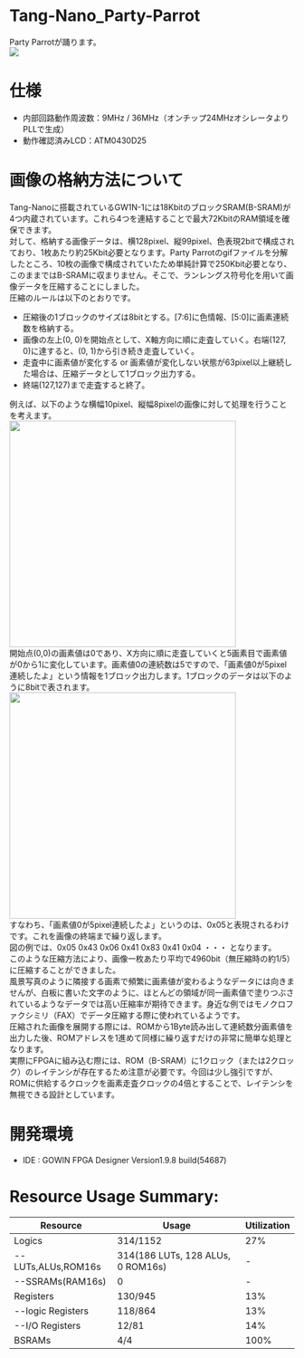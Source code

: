 # Tang-Nano_Party-Parrot
Party Parrotが踊ります。  
[![](https://img.youtube.com/vi/d6vprVDSv0o/0.jpg)](https://www.youtube.com/watch?v=d6vprVDSv0o)  

# 仕様
- 内部回路動作周波数：9MHz / 36MHz（オンチップ24MHzオシレータよりPLLで生成）
- 動作確認済みLCD：ATM0430D25

# 画像の格納方法について
Tang-Nanoに搭載されているGW1N-1には18KbitのブロックSRAM(B-SRAM)が4つ内蔵されています。これら4つを連結することで最大72KbitのRAM領域を確保できます。  
対して、格納する画像データは、横128pixel、縦99pixel、色表現2bitで構成されており、1枚あたり約25Kbit必要となります。Party Parrotのgifファイルを分解したところ、10枚の画像で構成されていたため単純計算で250Kbit必要となり、このままではB-SRAMに収まりません。そこで、ランレングス符号化を用いて画像データを圧縮することにしました。  
圧縮のルールは以下のとおりです。  

- 圧縮後の1ブロックのサイズは8bitとする。[7:6]に色情報、[5:0]に画素連続数を格納する。
- 画像の左上(0, 0)を開始点として、X軸方向に順に走査していく。右端(127, 0)に達すると、(0, 1)から引き続き走査していく。
- 走査中に画素値が変化する or 画素値が変化しない状態が63pixel以上継続した場合は、圧縮データとして1ブロック出力する。
- 終端(127,127)まで走査すると終了。

例えば、以下のような横幅10pixel、縦幅8pixelの画像に対して処理を行うことを考えます。  
<img src="doc/fig1.png" width="400">  
開始点(0,0)の画素値は0であり、X方向に順に走査していくと5画素目で画素値が0から1に変化しています。画素値0の連続数は5ですので、「画素値0が5pixel連続したよ」という情報を1ブロック出力します。1ブロックのデータは以下のように8bitで表されます。  
<img src="doc/fig2.png" width="400">  
すなわち、「画素値0が5pixel連続したよ」というのは、0x05と表現されるわけです。これを画像の終端まで繰り返します。  
図の例では、0x05 0x43 0x06 0x41 0x83 0x41 0x04 ・・・ となります。  
このような圧縮方法により、画像一枚あたり平均で4960bit（無圧縮時の約1/5）に圧縮することができました。  
風景写真のように隣接する画素で頻繁に画素値が変わるようなデータには向きませんが、白板に書いた文字のように、ほとんどの領域が同一画素値で塗りつぶされているようなデータでは高い圧縮率が期待できます。身近な例ではモノクロファクシミリ（FAX）でデータ圧縮する際に使われているようです。  
圧縮された画像を展開する際には、ROMから1Byte読み出して連続数分画素値を出力した後、ROMアドレスを1進めて同様に繰り返すだけの非常に簡単な処理となります。  
実際にFPGAに組み込む際には、ROM（B-SRAM）に1クロック（または2クロック）のレイテンシが存在するため注意が必要です。今回は少し強引ですが、ROMに供給するクロックを画素走査クロックの4倍とすることで、レイテンシを無視できる設計としています。


# 開発環境
- IDE : GOWIN FPGA Designer Version1.9.8 build(54687)

# Resource Usage Summary:
|  Resource  |  Usage |  Utilization  |
| ---------- | ------ | ------------- |
|  Logics  |  314/1152  | 27% |
|  --LUTs,ALUs,ROM16s  |  314(186 LUTs, 128 ALUs, 0 ROM16s)  | - |
|  --SSRAMs(RAM16s)  |  0  | - |
|  Registers  |  130/945  | 13% |
|  --logic Registers  |  118/864  | 13% |
|  --I/O Registers  |  12/81  | 14% |
|  BSRAMs  |  4/4  | 100% |

